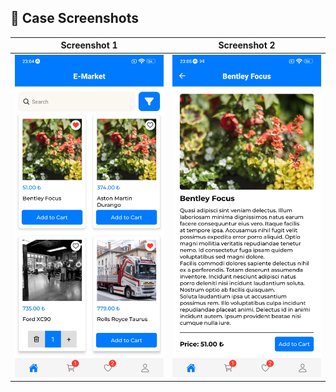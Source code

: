 ## 📸 Case Screenshots

| Screenshot 1                             | Screenshot 2                             |
| ---------------------------------------- | ---------------------------------------- |
| ![Screenshot 1](/Company-1/assets/1.jpg) | ![Screenshot 2](/Company-1/assets/2.jpg) |
